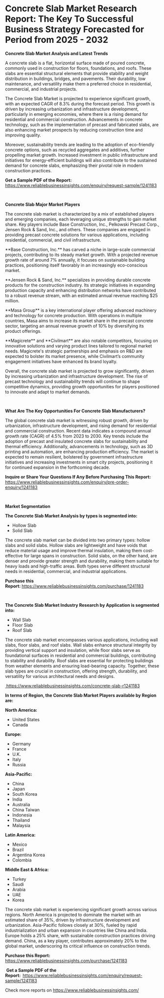 <p><h1>Concrete Slab Market Research Report: The Key To Successful Business Strategy Forecasted for Period from 2025 - 2032</h1></p><p><strong>Concrete Slab Market Analysis and Latest Trends</strong></p>
<p><p>A concrete slab is a flat, horizontal surface made of poured concrete, commonly used in construction for floors, foundations, and roofs. These slabs are essential structural elements that provide stability and weight distribution in buildings, bridges, and pavements. Their durability, low maintenance, and versatility make them a preferred choice in residential, commercial, and industrial projects.</p><p>The Concrete Slab Market is projected to experience significant growth, with an expected CAGR of 8.3% during the forecast period. This growth is driven by increasing urbanization and infrastructure development, particularly in emerging economies, where there is a rising demand for residential and commercial construction. Advancements in concrete technology, such as the implementation of precast and fabricated slabs, are also enhancing market prospects by reducing construction time and improving quality. </p><p>Moreover, sustainability trends are leading to the adoption of eco-friendly concrete options, such as recycled aggregates and additives, further propelling market growth. Increased investment in public infrastructure and initiatives for energy-efficient buildings will also contribute to the sustained demand for concrete slabs, emphasizing their pivotal role in modern construction practices.</p></p>
<p><strong>Get a Sample PDF of the Report:&nbsp;</strong> <a href="https://www.reliablebusinessinsights.com/enquiry/request-sample/1241183?utm_campaign=2119&utm_medium=2&utm_source=Github&utm_content=ia&utm_term=30012025&utm_id=concrete-slab">https://www.reliablebusinessinsights.com/enquiry/request-sample/1241183</a></p>
<p>&nbsp;</p>
<p><strong>Concrete Slab Major Market Players</strong></p>
<p><p>The concrete slab market is characterized by a mix of established players and emerging companies, each leveraging unique strengths to gain market share. Key players include Base Construction, Inc., Pelkowski Precast Corp., Jensen Rock & Sand, Inc., and others. These companies are engaged in providing precast concrete solutions for various applications, including residential, commercial, and civil infrastructure.</p><p>**Base Construction, Inc.** has carved a niche in large-scale commercial projects, contributing to its steady market growth. With a projected revenue growth rate of around 7% annually, it focuses on sustainable building practices, positioning itself favorably in an increasingly eco-conscious market.</p><p>**Jensen Rock & Sand, Inc.** specializes in providing durable concrete products for the construction industry. Its strategic initiatives in expanding production capacity and enhancing distribution networks have contributed to a robust revenue stream, with an estimated annual revenue reaching $25 million.</p><p>**Masa Group** is a key international player offering advanced machinery and technology for concrete production. With operations in multiple countries, Masa aims to increase its market share in the precast concrete sector, targeting an annual revenue growth of 10% by diversifying its product offerings.</p><p>**Magicrete** and **Civilmart** are also notable competitors, focusing on innovative solutions and varying product lines tailored to regional market needs. Magicrete's strategic partnerships and emphasis on R&D are expected to bolster its market presence, while Civilmart’s community engagement initiatives have enhanced its brand loyalty.</p><p>Overall, the concrete slab market is projected to grow significantly, driven by increasing urbanization and infrastructure development. The rise of precast technology and sustainability trends will continue to shape competitive dynamics, providing growth opportunities for players positioned to innovate and adapt to market demands.</p></p>
<p>&nbsp;</p>
<p><strong>What Are The Key Opportunities For Concrete Slab Manufacturers?</strong></p>
<p><p>The global concrete slab market is witnessing robust growth, driven by urbanization, infrastructure development, and rising demand for residential and commercial construction. Recent data indicates a compound annual growth rate (CAGR) of 4.5% from 2023 to 2030. Key trends include the adoption of precast and insulated concrete slabs for sustainability and thermal efficiency. Additionally, advancements in technology, such as 3D printing and automation, are enhancing production efficiency. The market is expected to remain resilient, bolstered by government infrastructure initiatives and increasing investments in smart city projects, positioning it for continued expansion in the forthcoming decade.</p></p>
<p><strong>Inquire or Share Your Questions If Any Before Purchasing This Report:</strong> <a href="https://www.reliablebusinessinsights.com/enquiry/pre-order-enquiry/1241183?utm_campaign=2119&utm_medium=2&utm_source=Github&utm_content=ia&utm_term=30012025&utm_id=concrete-slab">https://www.reliablebusinessinsights.com/enquiry/pre-order-enquiry/1241183</a></p>
<p>&nbsp;</p>
<p><strong>Market Segmentation</strong></p>
<p><strong>The Concrete Slab Market Analysis by types is segmented into:</strong></p>
<p><ul><li>Hollow Slab</li><li>Solid Slab</li></ul></p>
<p><p>The concrete slab market can be divided into two primary types: hollow slabs and solid slabs. Hollow slabs are lightweight and have voids that reduce material usage and improve thermal insulation, making them cost-effective for large spans in construction. Solid slabs, on the other hand, are denser and provide greater strength and durability, making them suitable for heavy loads and high-traffic areas. Both types serve different structural needs in residential, commercial, and industrial applications.</p></p>
<p><strong>Purchase this Report:&nbsp;</strong><a href="https://www.reliablebusinessinsights.com/purchase/1241183?utm_campaign=2119&utm_medium=2&utm_source=Github&utm_content=ia&utm_term=30012025&utm_id=concrete-slab">https://www.reliablebusinessinsights.com/purchase/1241183</a></p>
<p>&nbsp;</p>
<p><strong>The Concrete Slab Market Industry Research by Application is segmented into:</strong></p>
<p><ul><li>Wall Slab</li><li>Floor Slab</li><li>Roof Slab</li></ul></p>
<p><p>The concrete slab market encompasses various applications, including wall slabs, floor slabs, and roof slabs. Wall slabs enhance structural integrity by providing vertical support and insulation, while floor slabs serve as foundational surfaces in residential and commercial buildings, contributing to stability and durability. Roof slabs are essential for protecting buildings from weather elements and ensuring load-bearing capacity. Together, these slab types are crucial in construction, offering strength, durability, and versatility for various architectural needs and designs.</p></p>
<p><a href="https://www.reliablebusinessinsights.com/concrete-slab-r1241183?utm_campaign=2119&utm_medium=2&utm_source=Github&utm_content=ia&utm_term=30012025&utm_id=concrete-slab">&nbsp;https://www.reliablebusinessinsights.com/concrete-slab-r1241183</a></p>
<p><strong>In terms of Region, the Concrete Slab Market Players available by Region are:</strong></p>
<p>
    <p> <strong> North America: </strong>
        <ul>
            <li>United States</li>
            <li>Canada</li>
        </ul>
        </p> 
    <p> <strong> Europe: </strong>
        <ul>
            <li>Germany</li>
            <li>France</li>
            <li>U.K.</li>
            <li>Italy</li>
            <li>Russia</li>
        </ul>
        </p> 
    <p> <strong> Asia-Pacific: </strong>
        <ul>
            <li>China</li>
            <li>Japan</li>
            <li>South Korea</li>
            <li>India</li>
            <li>Australia</li>
            <li>China Taiwan</li>
            <li>Indonesia</li>
            <li>Thailand</li>
            <li>Malaysia</li>
        </ul>
        </p> 
    <p> <strong> Latin America: </strong>
        <ul>
            <li>Mexico</li>
            <li>Brazil</li>
            <li>Argentina Korea</li>
            <li>Colombia</li>
        </ul>
        </p> 
    <p> <strong> Middle East & Africa: </strong>
        <ul>
            <li>Turkey</li>
            <li>Saudi</li>
            <li>Arabia</li>
            <li>UAE</li>
            <li>Korea</li>
        </ul>
    </p>
    </p>
<p><p>The concrete slab market is experiencing significant growth across various regions. North America is projected to dominate the market with an estimated share of 35%, driven by infrastructure development and urbanization. Asia-Pacific follows closely at 30%, fueled by rapid industrialization and urban expansion in countries like China and India. Europe holds a 25% share, with sustainable construction practices driving demand. China, as a key player, contributes approximately 20% to the global market, underscoring its critical influence on construction trends.</p></p>
<p><strong>Purchase this Report: </strong><a href="https://www.reliablebusinessinsights.com/purchase/1241183?utm_campaign=2119&utm_medium=2&utm_source=Github&utm_content=ia&utm_term=30012025&utm_id=concrete-slab">https://www.reliablebusinessinsights.com/purchase/1241183</a></p>
<p>&nbsp;<strong>Get a Sample PDF of the Report:&nbsp;&nbsp;</strong><a href="https://www.reliablebusinessinsights.com/enquiry/request-sample/1241183?utm_campaign=2119&utm_medium=2&utm_source=Github&utm_content=ia&utm_term=30012025&utm_id=concrete-slab">https://www.reliablebusinessinsights.com/enquiry/request-sample/1241183</a></p>
<p><strong></strong></p>
<p>Check more reports on <a href="https://www.reliablebusinessinsights.com/?utm_campaign=2119&utm_medium=2&utm_source=Github&utm_content=ia&utm_term=30012025&utm_id=concrete-slab">https://www.reliablebusinessinsights.com/</a></p>